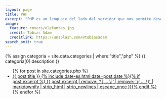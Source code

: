```yaml
---
layout: page
title: PHP
excerpt: "PHP es un lenguaje del lado del servidor que nos permite desarrollar aplicaciones y servicios web."
image:
  feature: covers/elefantes.jpg
  credit: Tobias Adam
  creditlink: https://unsplash.com/@tobiasadam
search_omit: true
---
```


{% assign categoria = site.data.categories | where:"title","php" %}
{{ categoria[0].description }}

<ul class="post-list">
{% for post in site.categories.php %}
  <li><article><a href="{{ site.url }}{{ post.url }}">{{ post.title }} <span class="entry-date"><time datetime="{{ post.date | date_to_xmlschema }}">{% include date-es.html date=post.date %}</time></span>{% if post.excerpt %} <span class="excerpt">{{ post.excerpt | remove: '\[ ... \]' | remove: '\( ... \)' | markdownify | strip_html | strip_newlines | escape_once }}</span>{% endif %}</a></article></li>
{% endfor %}
</ul>
